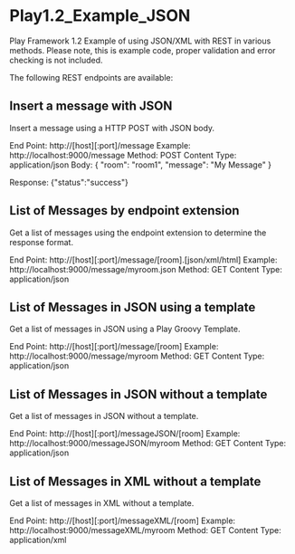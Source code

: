 Play1.2_Example_JSON
====================

Play Framework 1.2 Example of using JSON/XML with REST in various methods.
Please note, this is example code, proper validation and error checking is not included.


The following REST endpoints are available:

Insert a message with JSON
--------------------------
Insert a message using a HTTP POST with JSON body.

End Point: http://[host][:port]/message
Example: http://localhost:9000/message
Method: POST
Content Type: application/json
Body: { "room": "room1", "message": "My Message" }

Response: {"status":"success"}


List of Messages by endpoint extension
--------------------------------------
Get a list of messages using the endpoint extension to determine the response format.

End Point: http://[host][:port]/message/[room].[json/xml/html]
Example: http://localhost:9000/message/myroom.json
Method: GET
Content Type: application/json


List of Messages in JSON using a template
-----------------------------------------
Get a list of messages in JSON using a Play Groovy Template.

End Point: http://[host][:port]/message/[room]
Example: http://localhost:9000/message/myroom
Method: GET
Content Type: application/json


List of Messages in JSON without a template
-------------------------------------------
Get a list of messages in JSON without a template.

End Point: http://[host][:port]/messageJSON/[room]
Example: http://localhost:9000/messageJSON/myroom
Method: GET
Content Type: application/json


List of Messages in XML without a template
-------------------------------------------
Get a list of messages in XML without a template.

End Point: http://[host][:port]/messageXML/[room]
Example: http://localhost:9000/messageXML/myroom
Method: GET
Content Type: application/xml



